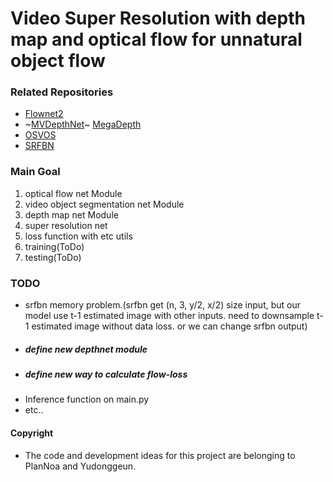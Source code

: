 # Video Super Resolution with depth map and optical flow for unnatural object flow

### Related Repositories
- [Flownet2](https://github.com/NVIDIA/flownet2-pytorch)
- ~[MVDepthNet](https://github.com/HKUST-Aerial-Robotics/MVDepthNet)~ [MegaDepth](https://github.com/baowenbo/DAIN/tree/master/MegaDepth)
- [OSVOS](https://github.com/kmaninis/OSVOS-PyTorch)
- [SRFBN](https://github.com/Paper99/SRFBN_CVPR19)

### Main Goal
1. optical flow net Module
2. video object segmentation net Module
3. depth map net Module
4. super resolution net
5. loss function with etc utils
6. training(ToDo)
7. testing(ToDo)

### TODO
- srfbn memory problem.(srfbn get (n, 3, y/2, x/2) size input, but our model use t-1 estimated image with other inputs. need to downsample t-1 estimated image without data loss. or we can change srfbn output) 
- #####  define new depthnet module
- #####  define new way to calculate flow-loss
- Inference function on main.py
- etc..

#### Copyright

- The code and development ideas for this project are belonging to PlanNoa and Yudonggeun.
